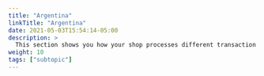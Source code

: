 ```yaml
---
title: "Argentina"
linkTitle: "Argentina"
date: 2021-05-03T15:54:14-05:00
description: >
  This section shows you how your shop processes different transaction types with multiple payment methods in Argentina.
weight: 10
tags: ["subtopic"]
---
```


